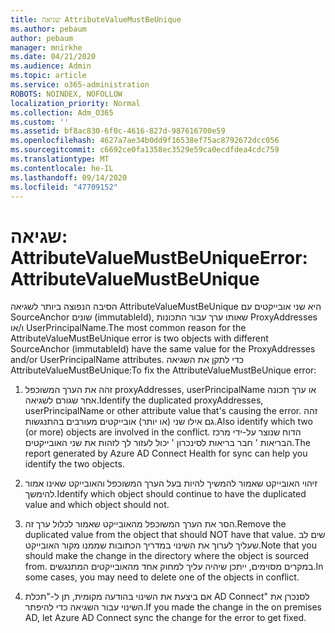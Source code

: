 ```yaml
---
title: שגיאה AttributeValueMustBeUnique
ms.author: pebaum
author: pebaum
manager: mnirkhe
ms.date: 04/21/2020
ms.audience: Admin
ms.topic: article
ms.service: o365-administration
ROBOTS: NOINDEX, NOFOLLOW
localization_priority: Normal
ms.collection: Adm_O365
ms.custom: ''
ms.assetid: bf8ac830-6f0c-4616-827d-987616700e59
ms.openlocfilehash: 4627a7ae34b0dd9f16538ef75ac8792672dcc056
ms.sourcegitcommit: c6692ce0fa1358ec3529e59ca0ecdfdea4cdc759
ms.translationtype: MT
ms.contentlocale: he-IL
ms.lasthandoff: 09/14/2020
ms.locfileid: "47709152"
---
```

# <a name="error-attributevaluemustbeunique"></a><span data-ttu-id="3e688-102">שגיאה: AttributeValueMustBeUnique</span><span class="sxs-lookup"><span data-stu-id="3e688-102">Error: AttributeValueMustBeUnique</span></span>

<span data-ttu-id="3e688-103">הסיבה הנפוצה ביותר לשגיאה AttributeValueMustBeUnique היא שני אובייקטים עם SourceAnchor שונים (immutableId), שאותו ערך עבור התכונות ProxyAddresses ו/או UserPrincipalName.</span><span class="sxs-lookup"><span data-stu-id="3e688-103">The most common reason for the AttributeValueMustBeUnique error is two objects with different SourceAnchor (immutableId) have the same value for the ProxyAddresses and/or UserPrincipalName attributes.</span></span> <span data-ttu-id="3e688-104">כדי לתקן את השגיאה AttributeValueMustBeUnique:</span><span class="sxs-lookup"><span data-stu-id="3e688-104">To fix the AttributeValueMustBeUnique error:</span></span>
  
1. <span data-ttu-id="3e688-105">זהה את הערך המשוכפל proxyAddresses, userPrincipalName או ערך תכונה אחר שגורם לשגיאה.</span><span class="sxs-lookup"><span data-stu-id="3e688-105">Identify the duplicated proxyAddresses, userPrincipalName or other attribute value that's causing the error.</span></span> <span data-ttu-id="3e688-106">זהה גם אילו שני (או יותר) אובייקטים מעורבים בהתנגשות.</span><span class="sxs-lookup"><span data-stu-id="3e688-106">Also identify which two (or more) objects are involved in the conflict.</span></span> <span data-ttu-id="3e688-107">הדוח שנוצר על-ידי מרכז הבריאות ' חבר בריאות לסינכרון ' יכול לעזור לך לזהות את שני האובייקטים.</span><span class="sxs-lookup"><span data-stu-id="3e688-107">The report generated by Azure AD Connect Health for sync can help you identify the two objects.</span></span>
    
2. <span data-ttu-id="3e688-108">זיהוי האובייקט שאמור להמשיך להיות בעל הערך המשוכפל והאובייקט שאינו אמור להימשך.</span><span class="sxs-lookup"><span data-stu-id="3e688-108">Identify which object should continue to have the duplicated value and which object should not.</span></span>
    
3. <span data-ttu-id="3e688-109">הסר את הערך המשוכפל מהאובייקט שאמור לכלול ערך זה.</span><span class="sxs-lookup"><span data-stu-id="3e688-109">Remove the duplicated value from the object that should NOT have that value.</span></span> <span data-ttu-id="3e688-110">שים לב שעליך לערוך את השינוי במדריך הכתובות שממנו מקור האובייקט.</span><span class="sxs-lookup"><span data-stu-id="3e688-110">Note that you should make the change in the directory where the object is sourced from.</span></span> <span data-ttu-id="3e688-111">במקרים מסוימים, ייתכן שיהיה עליך למחוק אחד מהאובייקטים המתנגשים.</span><span class="sxs-lookup"><span data-stu-id="3e688-111">In some cases, you may need to delete one of the objects in conflict.</span></span>
    
4. <span data-ttu-id="3e688-112">אם ביצעת את השינוי בהודעה מקומית, תן ל-"תכלת AD Connect" לסנכרן את השינוי עבור השגיאה כדי להיפתר.</span><span class="sxs-lookup"><span data-stu-id="3e688-112">If you made the change in the on premises AD, let Azure AD Connect sync the change for the error to get fixed.</span></span>
    

